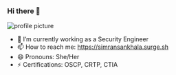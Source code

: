 ### Hi there 👋

![profile picture](https://tenor.com/view/anime-hacking-speed-fast-gif-22746564)

- 🔭 I’m currently working as a Security Engineer
- 📫 How to reach me: https://simransankhala.surge.sh
- 😄 Pronouns: She/Her
- ⚡ Certifications: OSCP, CRTP, CTIA

